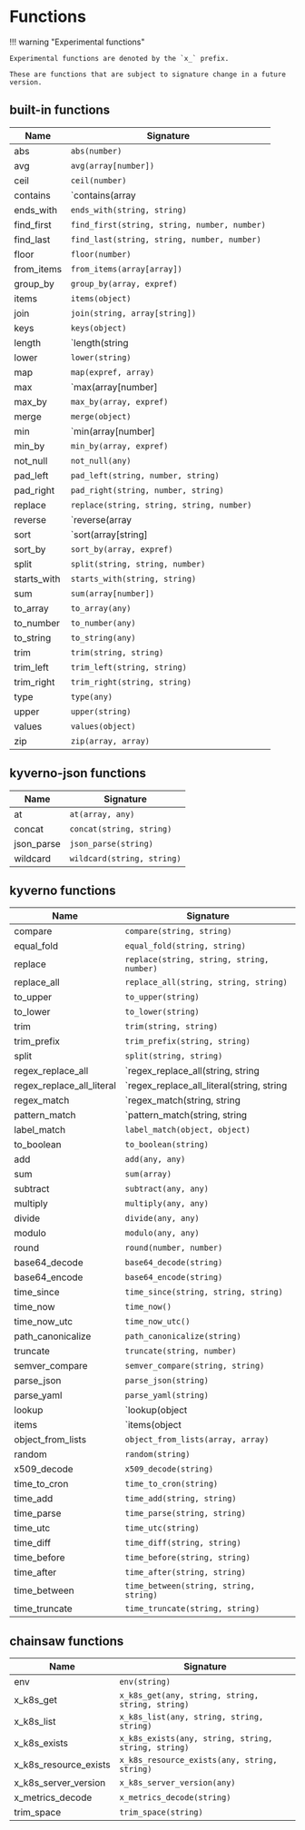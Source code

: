 # Functions

!!! warning "Experimental functions"

    Experimental functions are denoted by the `x_` prefix.

    These are functions that are subject to signature change in a future version.

## built-in functions

| Name | Signature |
|---|---|
| abs | `abs(number)` |
| avg | `avg(array[number])` |
| ceil | `ceil(number)` |
| contains | `contains(array|string, any)` |
| ends_with | `ends_with(string, string)` |
| find_first | `find_first(string, string, number, number)` |
| find_last | `find_last(string, string, number, number)` |
| floor | `floor(number)` |
| from_items | `from_items(array[array])` |
| group_by | `group_by(array, expref)` |
| items | `items(object)` |
| join | `join(string, array[string])` |
| keys | `keys(object)` |
| length | `length(string|array|object)` |
| lower | `lower(string)` |
| map | `map(expref, array)` |
| max | `max(array[number]|array[string])` |
| max_by | `max_by(array, expref)` |
| merge | `merge(object)` |
| min | `min(array[number]|array[string])` |
| min_by | `min_by(array, expref)` |
| not_null | `not_null(any)` |
| pad_left | `pad_left(string, number, string)` |
| pad_right | `pad_right(string, number, string)` |
| replace | `replace(string, string, string, number)` |
| reverse | `reverse(array|string)` |
| sort | `sort(array[string]|array[number])` |
| sort_by | `sort_by(array, expref)` |
| split | `split(string, string, number)` |
| starts_with | `starts_with(string, string)` |
| sum | `sum(array[number])` |
| to_array | `to_array(any)` |
| to_number | `to_number(any)` |
| to_string | `to_string(any)` |
| trim | `trim(string, string)` |
| trim_left | `trim_left(string, string)` |
| trim_right | `trim_right(string, string)` |
| type | `type(any)` |
| upper | `upper(string)` |
| values | `values(object)` |
| zip | `zip(array, array)` |

## kyverno-json functions

| Name | Signature |
|---|---|
| at | `at(array, any)` |
| concat | `concat(string, string)` |
| json_parse | `json_parse(string)` |
| wildcard | `wildcard(string, string)` |

## kyverno functions

| Name | Signature |
|---|---|
| compare | `compare(string, string)` |
| equal_fold | `equal_fold(string, string)` |
| replace | `replace(string, string, string, number)` |
| replace_all | `replace_all(string, string, string)` |
| to_upper | `to_upper(string)` |
| to_lower | `to_lower(string)` |
| trim | `trim(string, string)` |
| trim_prefix | `trim_prefix(string, string)` |
| split | `split(string, string)` |
| regex_replace_all | `regex_replace_all(string, string|number, string|number)` |
| regex_replace_all_literal | `regex_replace_all_literal(string, string|number, string|number)` |
| regex_match | `regex_match(string, string|number)` |
| pattern_match | `pattern_match(string, string|number)` |
| label_match | `label_match(object, object)` |
| to_boolean | `to_boolean(string)` |
| add | `add(any, any)` |
| sum | `sum(array)` |
| subtract | `subtract(any, any)` |
| multiply | `multiply(any, any)` |
| divide | `divide(any, any)` |
| modulo | `modulo(any, any)` |
| round | `round(number, number)` |
| base64_decode | `base64_decode(string)` |
| base64_encode | `base64_encode(string)` |
| time_since | `time_since(string, string, string)` |
| time_now | `time_now()` |
| time_now_utc | `time_now_utc()` |
| path_canonicalize | `path_canonicalize(string)` |
| truncate | `truncate(string, number)` |
| semver_compare | `semver_compare(string, string)` |
| parse_json | `parse_json(string)` |
| parse_yaml | `parse_yaml(string)` |
| lookup | `lookup(object|array, string|number)` |
| items | `items(object|array, string, string)` |
| object_from_lists | `object_from_lists(array, array)` |
| random | `random(string)` |
| x509_decode | `x509_decode(string)` |
| time_to_cron | `time_to_cron(string)` |
| time_add | `time_add(string, string)` |
| time_parse | `time_parse(string, string)` |
| time_utc | `time_utc(string)` |
| time_diff | `time_diff(string, string)` |
| time_before | `time_before(string, string)` |
| time_after | `time_after(string, string)` |
| time_between | `time_between(string, string, string)` |
| time_truncate | `time_truncate(string, string)` |

## chainsaw functions

| Name | Signature |
|---|---|
| env | `env(string)` |
| x_k8s_get | `x_k8s_get(any, string, string, string, string)` |
| x_k8s_list | `x_k8s_list(any, string, string, string)` |
| x_k8s_exists | `x_k8s_exists(any, string, string, string, string)` |
| x_k8s_resource_exists | `x_k8s_resource_exists(any, string, string)` |
| x_k8s_server_version | `x_k8s_server_version(any)` |
| x_metrics_decode | `x_metrics_decode(string)` |
| trim_space | `trim_space(string)` |

